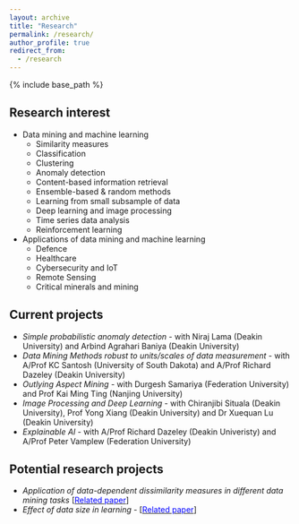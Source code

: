```yaml
---
layout: archive
title: "Research"
permalink: /research/
author_profile: true
redirect_from:
  - /research
---
```


{% include base_path %}

Research interest
-----------------
* Data mining and machine learning
  * Similarity measures
  * Classification
  * Clustering
  * Anomaly detection
  * Content-based information retrieval
  * Ensemble-based & random methods
  * Learning from small subsample of data
  * Deep learning and image processing
  * Time series data analysis
  * Reinforcement learning
* Applications of data mining and machine learning
  * Defence 
  * Healthcare
  * Cybersecurity and IoT
  * Remote Sensing
  * Critical minerals and mining


Current projects
----------------
* <i>Simple probabilistic anomaly detection</i> - with Niraj Lama (Deakin University) and Arbind Agrahari Baniya (Deakin University)
* <i>Data Mining Methods robust to units/scales of data measurement</i> - with A/Prof KC Santosh (University of South Dakota) and A/Prof Richard Dazeley (Deakin University)
* <i>Outlying Aspect Mining</i> - with Durgesh Samariya (Federation University) and Prof Kai Ming Ting (Nanjing University)
* <i>Image Processing and Deep Learning</i> - with Chiranjibi Situala (Deakin University), Prof Yong Xiang (Deakin University) and Dr Xuequan Lu (Deakin University)
* <i>Explainable AI</i> - with A/Prof Richard Dazeley (Deakin Univeristy) and A/Prof Peter Vamplew (Federation University)

Potential research projects
---------------------------
* <i>Application of data-dependent dissimilarity measures in different data mining tasks</i> [[<span style="color:blue">Related paper</span>](https://link.springer.com/article/10.1007/s10115-017-1046-0)]
* <i>Effect of data size in learning</i> - [[<span style="color:blue">Related paper</span>](https://link.springer.com/article/10.1007/s10994-016-5586-4)]
